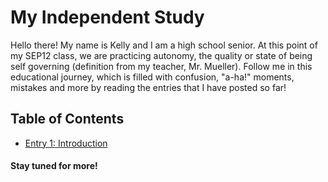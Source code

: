 # My Independent Study 

Hello there! My name is Kelly and I am a high school senior. At this point of my SEP12 class, we are practicing autonomy, the quality or state of being self governing (definition from my teacher, Mr. Mueller). Follow me in this educational journey, which is filled with confusion, "a-ha!" moments, mistakes and more by reading the entries that I have posted so far!  

## Table of Contents   
* [Entry 1: Introduction](entries/entry#1.md)   

#### Stay tuned for more!  

